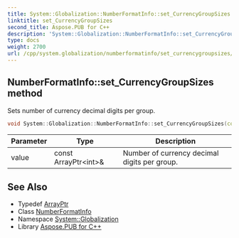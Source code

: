 ```yaml
---
title: System::Globalization::NumberFormatInfo::set_CurrencyGroupSizes method
linktitle: set_CurrencyGroupSizes
second_title: Aspose.PUB for C++
description: 'System::Globalization::NumberFormatInfo::set_CurrencyGroupSizes method. Sets number of currency decimal digits per group in C++.'
type: docs
weight: 2700
url: /cpp/system.globalization/numberformatinfo/set_currencygroupsizes/
---
```

## NumberFormatInfo::set_CurrencyGroupSizes method


Sets number of currency decimal digits per group.

```cpp
void System::Globalization::NumberFormatInfo::set_CurrencyGroupSizes(const ArrayPtr<int> &value)
```


| Parameter | Type | Description |
| --- | --- | --- |
| value | const ArrayPtr\<int\>\& | Number of currency decimal digits per group. |

## See Also

* Typedef [ArrayPtr](../../../system/arrayptr/)
* Class [NumberFormatInfo](../)
* Namespace [System::Globalization](../../)
* Library [Aspose.PUB for C++](../../../)
